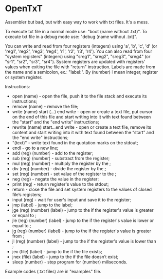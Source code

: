 # OpenTxT
Assembler but bad, but with easy way to work with txt files. It's a mess.

To execute txt file in a normal mode use: "boot (name without .txt)".
To execute txt file in a debug mode use: "debug (name without .txt)".

You can write and read from four registers (integers) using 'a', 'b', 'c', 'd' (or 'reg1', 'reg2', 'reg3', 'reg4', 'r1', 'r2', 'r3', 'r4').
You can also read from four "system registers" (integers) using "sreg1", "sreg2", "sreg3", "sreg4" (or "sr1", "sr2", "sr3", "sr4").
System registers are updated with registers' values when exiting the file with "return" instruction.
Labels are made from the name and a semicolon, ex.: "label:".
By (number) I mean integer, register or system register. 


Instructions:
- open (name) - open the file, push it to the file stack and execute its instructions;
- remove (name) - remove the file;
- write (name) start (…) end write - open or create a text file, put cursor on the end of this file and start writing into it with text found between the "start" and the "end write" instructions;
- rewrite (name) start…end write - open or create a text file, remove its content and start writing into it with text found between the “start” and the "end write" instructions;
- "(text)" - write text found in the quotation marks on the stdout;
- endl - go to a new line;
- add (reg) (number) - add <number> to the register;
- sub (reg) (number) - substract <number> from the register;
- mul (reg) (number) - multiply the register by the <number>;
- div (reg) (number) - divide the register by the <number>;
- set (reg) (number) - set value of the register to the <value>;
- neg (reg) - negate the value in the register;
- print (reg) - return register's value to the stdout;
- return - close the file and set system registers to the values of closed file’s registers;
- input (reg) - wait for user's input and save it to the register;
- jmp (label) - jump to the label;
- jge (reg) (number) (label) - jump to the <label> if the register's value is greater or equal to <number>;
- jle (reg) (number) (label) - jump to the <label> if the register's value is lower or equal to <number>;
- jg (reg) (number) (label) - jump to the <label> if the register's value is greater from <number>;
- jl (reg) (number) (label) - jump to the <label> if the register's value is lower than <number>;
- jex (file) (label) - jump to the <label> if the file exists;
- jnex (file) (label) - jump to the <label> if the file doesn’t exist;
- sleep (number) - stop program for (number) miliseconds.
  

  
Example codes (.txt files) are in "examples" file.
